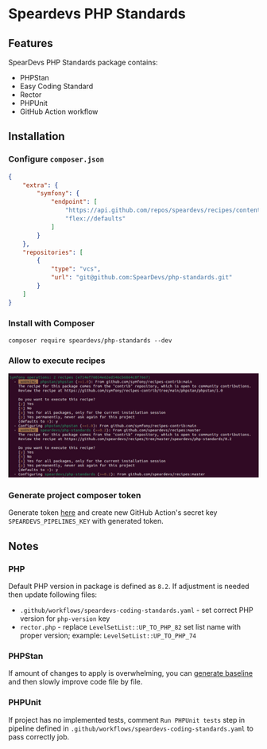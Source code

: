 # Speardevs PHP Standards

## Features

SpearDevs PHP Standards package contains:

* PHPStan
* Easy Coding Standard
* Rector
* PHPUnit
* GitHub Action workflow

## Installation

### Configure `composer.json`

```json
{
    "extra": {
        "symfony": {
            "endpoint": [
                "https://api.github.com/repos/speardevs/recipes/contents/index.json",
                "flex://defaults"
            ]
        }
    },
    "repositories": [
        {
            "type": "vcs",
            "url": "git@github.com:SpearDevs/php-standards.git"
        }
    ]
}
```

### Install with Composer

```shell
composer require speardevs/php-standards --dev
```

### Allow to execute recipes

![img.png](images/recipes.png)

### Generate project composer token

Generate token [here](https://github.com/settings/tokens/new?scopes=repo&description=GitHub%20Actions%20Composer) and
create new GitHub Action's secret key `SPEARDEVS_PIPELINES_KEY` with generated token.

## Notes

### PHP

Default PHP version in package is defined as `8.2`. If adjustment is needed then update following files:

* `.github/workflows/speardevs-coding-standards.yaml` - set correct PHP version for `php-version` key
* `rector.php` - replace `LevelSetList::UP_TO_PHP_82` set list name with proper version;
  example: `LevelSetList::UP_TO_PHP_74`

### PHPStan

If amount of changes to apply is overwhelming, you
can [generate baseline](https://phpstan.org/user-guide/baseline) and then slowly improve code file by file.

### PHPUnit

If project has no implemented tests, comment `Run PHPUnit tests` step in pipeline defined
in `.github/workflows/speardevs-coding-standards.yaml` to pass correctly job.
